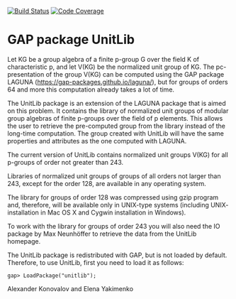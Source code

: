[![Build Status](https://travis-ci.org/gap-packages/unitlib.svg?branch=master)](https://travis-ci.org/gap-packages/unitlib)
[![Code Coverage](https://codecov.io/github/gap-packages/unitlib/coverage.svg?branch=master&token=)](https://codecov.io/gh/gap-packages/unitlib)

# GAP package UnitLib

Let KG be  a group algebra  of  a  finite  p-group  G  over  the  field  K of 
characteristic  p,  and  let  V(KG)  be  the normalized  unit  group  of  KG. 
The  pc-presentation  of  the  group  V(KG)  can be computed  using  the  GAP 
package  LAGUNA  (https://gap-packages.github.io/laguna/),  but for groups of
orders 64 and more this computation already takes a lot of time.

The UnitLib package  is an extension  of the LAGUNA package  that is aimed on 
this problem.  It contains the library  of normalized unit groups  of modular 
group algebras of  finite p-groups  over the field of p elements. This allows 
the user  to retrieve the  pre-computed group from the library instead of the 
long-time computation.  The group  created  with  UnitLib will  have the same 
properties and attributes as the one computed with LAGUNA.

The current version  of UnitLib  contains normalized  unit groups  V(KG)  for 
all p-groups of order not greater than 243.

Libraries  of  normalized  unit groups  of groups  of all  orders  not  larger 
than 243, except for the order 128, are available in any operating system.  

The library for  groups  of order 128  was compressed using gzip program and, 
therefore,  will be available  only  in  UNIX-type systems  (including  UNIX-
installation in Mac OS X and Cygwin installation in Windows).  

To work  with the library  for groups  of order 243 you will also need the IO
package by Max Neunhöffer to retrieve the data from the UnitLib homepage.

The UnitLib package is redistributed with GAP,  but is not loaded by default. 
Therefore, to use UnitLib, first you need to load it as follows:

    gap> LoadPackage("unitlib");


Alexander Konovalov and Elena Yakimenko
